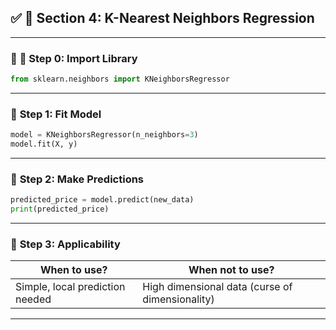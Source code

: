 ## ✅ **🔷 Section 4: K-Nearest Neighbors Regression**

---

### 📝 **🔹 Step 0: Import Library**

```python
from sklearn.neighbors import KNeighborsRegressor
```

---

### 🔹 **Step 1: Fit Model**

```python
model = KNeighborsRegressor(n_neighbors=3)
model.fit(X, y)
```

---

### 🔹 **Step 2: Make Predictions**

```python
predicted_price = model.predict(new_data)
print(predicted_price)
```

---

### 🔹 **Step 3: Applicability**

| **When to use?**                | **When not to use?**                            |
| ------------------------------- | ----------------------------------------------- |
| Simple, local prediction needed | High dimensional data (curse of dimensionality) |

---
